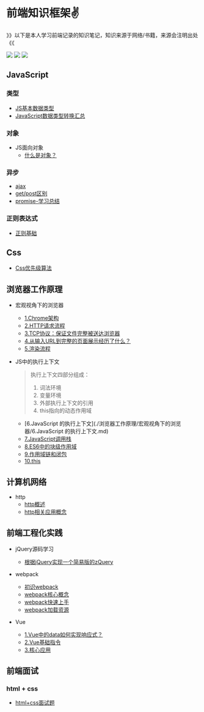 # 前端知识框架:v:

》》以下是本人学习前端记录的知识笔记，知识来源于网络/书籍，来源会注明出处《《

[![](https://img.shields.io/badge/Note-JavaScript-important)](点击跳转的链接)	[![](https://img.shields.io/badge/Note-Css-blue)](点击跳转的链接) 	![](https://img.shields.io/badge/Note-计算机网络-blueviolet)



## JavaScript



### 类型

- [JS基本数据类型](https://github.com/ZHHHH9980/ZH-FEnote/blob/master/JavaScript/类型/JavaScript基本数据类型.md)
- [JavaScript数据类型转换汇总](https://github.com/ZHHHH9980/ZH-FEnote/blob/master/JavaScript/类型/JavaScript数据类型转换汇总.md)

### 对象

- JS面向对象
  - [什么是对象？](./JavaScript/对象/JS中的对象是什么？.md)



### 异步

- [ajax](./JavaScript/异步/AJAX.md)
- [get/post区别](./JavaScript/异步/get和post的区别.md)
- [promise-学习总结](./JavaScript/异步/get和post的区别.md)





### 正则表达式

- [正则基础](./JavaScript/正则表达式/正则基础.md)







## Css

- [Css优先级算法](./Css/css优先级算法.md)





## 浏览器工作原理

- 宏观视角下的浏览器
  - [1.Chrome架构](./浏览器工作原理/宏观视角下的浏览器/1.Chrome架构.md)
  - [2.HTTP请求流程](./浏览器工作原理/宏观视角下的浏览器/2.HTTP请求流程.md)
  - [3.TCP协议：保证文件完整被送达浏览器](./浏览器工作原理/宏观视角下的浏览器/3.TCP协议：保证文件完整被送达浏览器.md)
  - [4.从输入URL到完整的页面展示经历了什么？](./浏览器工作原理/宏观视角下的浏览器/4.从输入URL到完整的页面展示经历了什么？.md)
  - [5.渲染流程](./浏览器工作原理/宏观视角下的浏览器/5.渲染流程.md)
  
  
  
- JS中的执行上下文

  > 执行上下文四部分组成：
  >
  > 1. 词法环境
  > 2. 变量环境
  > 3. 外部执行上下文的引用
  > 4. this指向的动态作用域

  - [6.JavaScript 的执行上下文](./浏览器工作原理/宏观视角下的浏览器/6.JavaScript 的执行上下文.md)
  - [7.JavaScript调用栈](./浏览器工作原理/宏观视角下的浏览器/7.JavaScript调用栈.md)
  - [8.ES6中的块级作用域](./浏览器工作原理/宏观视角下的浏览器/8.ES6中的块级作用域.md)
  - [9.作用域链和闭包](./浏览器工作原理/宏观视角下的浏览器/9.作用域链和闭包.md)
  - [10.this](./浏览器工作原理/宏观视角下的浏览器/10.this.md)





## 计算机网络

- http
  - [http概述](https://github.com/ZHHHH9980/ZH-FEnote/blob/master/计算机网络/http/http概述.md)
  - [http相关应用概念](https://github.com/ZHHHH9980/ZH-FEnote/blob/master/计算机网络/http/http相关应用概念.md)





## 前端工程化实践

- jQuery源码学习
  
  - [根据jQuery实现一个简易版的zQuery](./前端工程实践/jQuery源码学习)



- webpack
  - [初识webpack](./前端工程实践/webpack/初识webpack.md)
  - [webpack核心概念](./前端工程实践/webpack/webpack核心概念.md)
  - [webpack快速上手](./前端工程实践/webpack/webpack快速上手.md)
  - [webpack加载资源](./前端工程实践/webpack/webpack加载资源.md)



- Vue
  - [1.Vue中的data如何实现响应式？](./前端工程实践/Vue/1.Vue中的data如何实现响应式？.md)
  - [2.Vue基础指令](./前端工程实践/Vue/2.Vue基础指令.md)
  - [3.核心应用](./前端工程实践/Vue/3.核心应用.md)



## 前端面试

### html + css

- [html+css面试题](./前端面试/html+css面试题.md)





